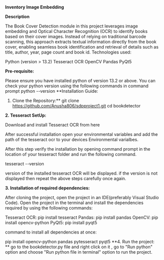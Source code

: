 **Inventory Image Embedding**

**Description**

The Book Cover Detection module in this project leverages image embedding and Optical Character Recognition (OCR) to identify books based on their cover images. Instead of relying on traditional barcode scanning, this approach extracts textual information directly from the book cover, enabling seamless book identification and retrieval of details such as title, author, year, page count and book id.
Technologies used:

Python (version > 13.2)
Tesseract OCR
OpenCV
Pandas
PyQt5

**Pre-requisite:**

Please ensure you have installed python of version 13.2 or above. You can check your python version using the following commands in command prompt
python --version
**Installation Guide:
1. Clone the Repository:**
git clone https://github.com/Anusha806/sdpproject1.git
cd bookdetector


**2. Tesseract SetUp:**


Download and install Tesseract OCR from here


After successful installation open your environmental variables and add the path of the tesseract ocr to your devices Environmental varialbes.


After this step verify the installation by opening command prompt in the location of your tesseract folder and run the following command.


tesseract --version

version of the installed tesseract OCR will be displayed. if the version is not displayed then repeat the above steps carefully once again.

**3. Installation of required dependencies:**


After cloning the project, open the project in an IDE(preferably Visual Studio Code).
Open the project in the terminal and install the dependencies required by using the following commands:

Tesseract OCR:
pip install tesseract
Pandas:
pip install pandas
OpenCV:
pip install opencv-python
PyQt5:
pip install pyqt5

command to install all dependencies at once:

pip install opencv-python pandas pytesseract pyqt5
**4. Run the project:
**
go to the bookdetector.py file and right click on it , go to "Run python" option and choose "Run python file in terminal" option to run the project.
